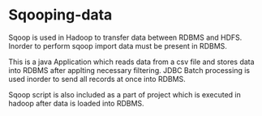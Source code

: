 # Sqooping-data
Sqoop is used in Hadoop to transfer data between RDBMS and HDFS. Inorder to perform sqoop import data must be present in RDBMS.  

This is a java Application which reads data from a csv file and stores data into RDBMS after applting necessary filtering. JDBC Batch processing
is used inorder to send all records at once into RDBMS.

Sqoop script is also included as a part of project which is executed in hadoop after data is loaded into RDBMS. 
